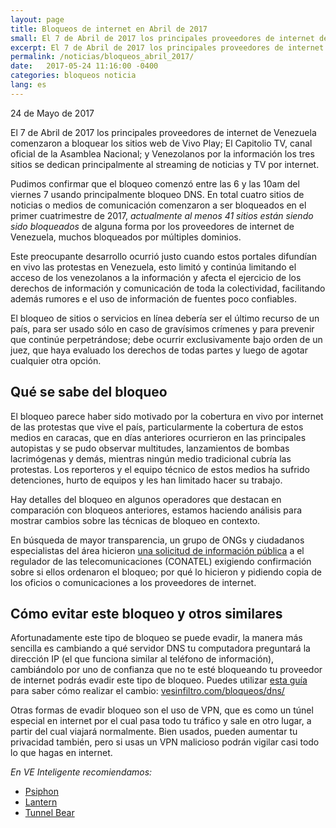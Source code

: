 ```yaml
---
layout: page
title: Bloqueos de internet en Abril de 2017
small: El 7 de Abril de 2017 los principales proveedores de internet de Venezuela comenzaron a bloquear los sitios web de Vivo Play; El Capitolio TV, canal oficial de la Asamblea Nacional; y VPITV.com
excerpt: El 7 de Abril de 2017 los principales proveedores de internet de Venezuela comenzaron a bloquear los sitios web de Vivo Play; El Capitolio TV, canal oficial de la Asamblea Nacional; y Venezolanos por la información los tres sitios se dedican principalmente al streaming de noticias y TV por internet.
permalink: /noticias/bloqueos_abril_2017/
date:   2017-05-24 11:16:00 -0400
categories: bloqueos noticia
lang: es
---
```


24 de Mayo de 2017

El 7 de Abril de 2017 los principales proveedores de internet de Venezuela comenzaron a bloquear los sitios web de Vivo Play; El Capitolio TV, canal oficial de la Asamblea Nacional; y Venezolanos por la información los tres sitios se dedican principalmente al streaming de noticias y TV por internet.

Pudimos confirmar que el bloqueo comenzó entre las 6 y las 10am del viernes 7 usando principalmente bloqueo DNS. En total cuatro sitios de noticias o medios de comunicación comenzaron a ser bloqueados en el primer cuatrimestre de 2017, *actualmente al menos 41 sitios están siendo sido bloqueados* de alguna forma por los proveedores de internet de Venezuela, muchos bloqueados por múltiples dominios.

Este preocupante desarrollo ocurrió justo cuando estos portales difundían en vivo las protestas en Venezuela, esto limitó y continúa limitando el acceso de los venezolanos a la información y afecta el ejercicio de los derechos de información y comunicación de toda la colectividad, facilitando además rumores e el uso de información de fuentes poco confiables.

El bloqueo de sitios o servicios en línea debería ser el último recurso de un país, para ser usado sólo en caso de gravísimos crímenes y para prevenir que continúe perpetrándose; debe ocurrir exclusivamente bajo orden de un juez, que haya evaluado los derechos de todas partes y luego de agotar cualquier otra opción.

## Qué se sabe del bloqueo

El bloqueo parece haber sido motivado por la cobertura en vivo por internet de las protestas que vive el país, particularmente la cobertura de estos medios en caracas, que en días anteriores ocurrieron en las principales autopistas y se pudo observar multitudes, lanzamientos de bombas lacrimógenas y demás, mientras ningún medio tradicional cubría las protestas. Los reporteros y el equipo técnico de estos medios ha sufrido detenciones, hurto de equipos y les han limitado hacer su trabajo.

Hay detalles del bloqueo en algunos operadores que destacan en comparación con bloqueos anteriores, estamos haciendo análisis para mostrar cambios sobre las técnicas de bloqueo en contexto.

En búsqueda de mayor transparencia, un grupo de ONGs y ciudadanos especialistas del área hicieron [una solicitud de información pública](http://medium.com/@andresAzp/solicitamos-transparencia-en-los-bloqueos-en-internetve-cb622bac87fd) a el regulador de las telecomunicaciones (CONATEL) exigiendo confirmación sobre si ellos ordenaron el bloqueo; por qué lo hicieron y pidiendo copia de los oficios o comunicaciones a los proveedores de internet.

## Cómo evitar este bloqueo y otros similares

Afortunadamente este tipo de bloqueo se puede evadir, la manera más sencilla es cambiando a qué servidor DNS tu computadora preguntará la dirección IP (el que funciona similar al teléfono de información), cambiándolo por uno de confianza que no te esté bloqueando tu proveedor de internet podrás evadir este tipo de bloqueo.
Puedes utilizar [esta guía](http://vesinfiltro.com/bloqueos/dns/) para saber cómo realizar el cambio:
[vesinfiltro.com/bloqueos/dns/](http://vesinfiltro.com/bloqueos/dns/)

Otras formas de evadir bloqueo son el uso de VPN, que es como un túnel especial en internet por el cual pasa todo tu tráfico y sale en otro lugar, a partir del cual viajará normalmente. Bien usados, pueden aumentar tu privacidad también, pero si usas un VPN malicioso podrán vigilar casi todo lo que hagas en internet.

*En VE Inteligente recomiendamos:*
- [Psiphon](https://psiphon.ca)
- [Lantern](https://getlantern.org)
- [Tunnel Bear](https://www.tunnelbear.com)
